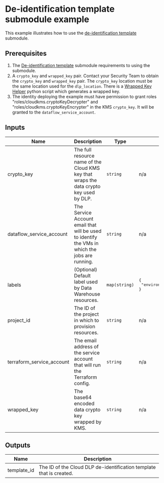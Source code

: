 # De-identification template submodule example

This example illustrates how to use the [de-identification template](../../modules/de-identification-template/README.md) submodule.

## Prerequisites

1. The [De-identification template](../../modules/de-identification-template/README.md#requirements) submodule requirements to using the submodule.
1. A `crypto_key` and `wrapped_key` pair. Contact your Security Team to obtain the `crypto_key` and `wrapped_key` pair.
The `crypto_key` location must be the same location used for the `dlp_location`.
There is a [Wrapped Key Helper](../../helpers/wrapped-key/README.md) python script which generates a wrapped key.
1. The identity deploying the example must have permission to grant roles "roles/cloudkms.cryptoKeyDecrypter" and "roles/cloudkms.cryptoKeyEncrypter" in the KMS `crypto_key`. It will be granted to the `dataflow_service_account`.

<!-- BEGINNING OF PRE-COMMIT-TERRAFORM DOCS HOOK -->
## Inputs

| Name | Description | Type | Default | Required |
|------|-------------|------|---------|:--------:|
| crypto\_key | The full resource name of the Cloud KMS key that wraps the data crypto key used by DLP. | `string` | n/a | yes |
| dataflow\_service\_account | The Service Account email that will be used to identify the VMs in which the jobs are running. | `string` | n/a | yes |
| labels | (Optional) Default label used by Data Warehouse resources. | `map(string)` | <pre>{<br>  "environment": "default"<br>}</pre> | no |
| project\_id | The ID of the project in which to provision resources. | `string` | n/a | yes |
| terraform\_service\_account | The email address of the service account that will run the Terraform config. | `string` | n/a | yes |
| wrapped\_key | The base64 encoded data crypto key wrapped by KMS. | `string` | n/a | yes |

## Outputs

| Name | Description |
|------|-------------|
| template\_id | The ID of the Cloud DLP de-identification template that is created. |

<!-- END OF PRE-COMMIT-TERRAFORM DOCS HOOK -->
